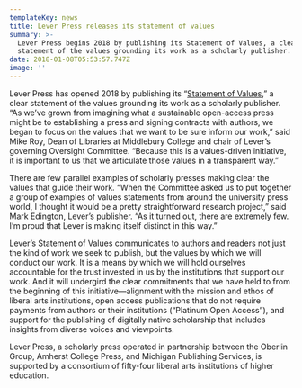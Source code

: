 ```yaml
---
templateKey: news
title: Lever Press releases its statement of values
summary: >-
  Lever Press begins 2018 by publishing its Statement of Values, a clear
  statement of the values grounding its work as a scholarly publisher.
date: 2018-01-08T05:53:57.747Z
image: ''
---
```

Lever Press has opened 2018 by publishing its “[Statement of Values](https://about-leverpress-umich-gitlab.netlify.com/admin/#/collections/pages/entries/about),” a clear statement of the values grounding its work as a scholarly publisher. “As we’ve grown from imagining what a sustainable open-access press might be to establishing a press and signing contracts with authors, we began to focus on the values that we want to be sure inform our work,” said Mike Roy, Dean of Libraries at Middlebury College and chair of Lever’s governing Oversight Committee. “Because this is a values-driven initiative, it is important to us that we articulate those values in a transparent way.”

There are few parallel examples of scholarly presses making clear the values that guide their work. “When the Committee asked us to put together a group of examples of values statements from around the university press world, I thought it would be a pretty straightforward research project,” said Mark Edington, Lever’s publisher. “As it turned out, there are extremely few. I’m proud that Lever is making itself distinct in this way.”

Lever’s Statement of Values communicates to authors and readers not just the kind of work we seek to publish, but the values by which we will conduct our work. It is a means by which we will hold ourselves accountable for the trust invested in us by the institutions that support our work. And it will undergird the clear commitments that we have held to from the beginning of this initiative—alignment with the mission and ethos of liberal arts institutions, open access publications that do not require payments from authors or their institutions (“Platinum Open Access”), and support for the publishing of digitally native scholarship that includes insights from diverse voices and viewpoints.

Lever Press, a scholarly press operated in partnership between the Oberlin Group, Amherst College Press, and Michigan Publishing Services, is supported by a consortium of fifty-four liberal arts institutions of higher education.
